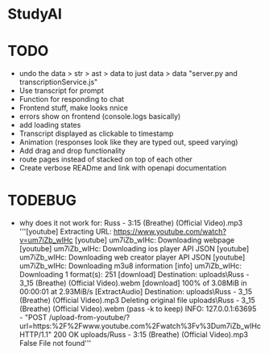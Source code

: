 # StudyAI

# TODO
- undo the data > str > ast > data to just data > data "server.py and transcriptionService.js"
- Use transcript for prompt
- Function for responding to chat
- Frontend stuff, make looks nnice
- errors show on frontend (console.logs basically)
- add loading states
- Transcript displayed as clickable to timestamp
- Animation (responses look like they are typed out, speed varying)
- Add drag and drop functionality
- route pages instead of stacked on top of each other
- Create verbose READme and link with openapi documentation

# TODEBUG
- why does it not work for: Russ - 3:15 (Breathe) (Official Video).mp3
'''[youtube] Extracting URL: https://www.youtube.com/watch?v=um7iZb_wIHc 
[youtube] um7iZb_wIHc: Downloading webpage
[youtube] um7iZb_wIHc: Downloading ios player API JSON 
[youtube] um7iZb_wIHc: Downloading web creator player API JSON 
[youtube] um7iZb_wIHc: Downloading m3u8 information 
[info] um7iZb_wIHc: Downloading 1 format(s): 251 
[download] Destination: uploads\Russ - 3_15 (Breathe) (Official Video).webm 
[download] 100% of    3.08MiB in 00:00:01 at 2.93MiB/s
[ExtractAudio] Destination: uploads\Russ - 3_15 (Breathe) (Official Video).mp3 
Deleting original file uploads\Russ - 3_15 (Breathe) (Official Video).webm (pass -k to keep) 
INFO:     127.0.0.1:63695 - "POST /upload-from-youtube/?url=https:%2F%2Fwww.youtube.com%2Fwatch%3Fv%3Dum7iZb_wIHc HTTP/1.1" 200 OK
uploads/Russ - 3:15 (Breathe) (Official Video).mp3
False
File not found'''
